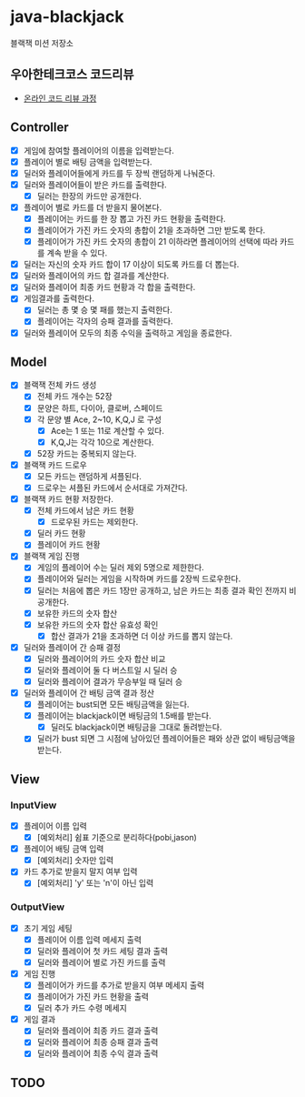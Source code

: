 # java-blackjack

블랙잭 미션 저장소

## 우아한테크코스 코드리뷰

- [온라인 코드 리뷰 과정](https://github.com/woowacourse/woowacourse-docs/blob/master/maincourse/README.md)

## Controller
- [x] 게임에 참여할 플레이어의 이름을 입력받는다.
- [x] 플레이어 별로 배팅 금액을 입력받는다.
- [x] 딜러와 플레이어들에게 카드를 두 장씩 랜덤하게 나눠준다.
- [x] 딜러와 플레이어들이 받은 카드를 출력한다.
  - [x] 딜러는 한장의 카드만 공개한다.
- [x] 플레이어 별로 카드를 더 받을지 물어본다.
  - [x] 플레이어는 카드를 한 장 뽑고 가진 카드 현황을 출력한다.
  - [x] 플레이어가 가진 카드 숫자의 총합이 21을 초과하면 그만 받도록 한다.
  - [x] 플레이어가 가진 카드 숫자의 총합이 21 이하라면 플레이어의 선택에 따라 카드를 계속 받을 수 있다.
- [x] 딜러는 자신의 숫자 카드 합이 17 이상이 되도록 카드를 더 뽑는다.
- [x] 딜러와 플레이어의 카드 합 결과를 계산한다.
- [x] 딜러와 플레이어 최종 카드 현황과 각 합을 출력한다.
- [x] 게임결과를 출력한다.
  - [x] 딜러는 총 몇 승 몇 패를 했는지 출력한다.
  - [x] 플레이어는 각자의 승패 결과를 출력한다.
- [x] 딜러와 플레이어 모두의 최종 수익을 출력하고 게임을 종료한다.

## Model
- [x] 블랙잭 전체 카드 생성
  - [x] 전체 카드 개수는 52장
  - [x] 문양은 하트, 다이아, 클로버, 스페이드
  - [x] 각 문양 별 Ace, 2~10, K,Q,J 로 구성
    - [x] Ace는 1 또는 11로 계산할 수 있다.
    - [x] K,Q,J는 각각 10으로 계산한다.
  - [x] 52장 카드는 중복되지 않는다.
- [x] 블랙잭 카드 드로우
  - [x] 모든 카드는 랜덤하게 셔플된다.
  - [x] 드로우는 셔플된 카드에서 순서대로 가져간다.
- [x] 블랙잭 카드 현황 저장한다.
  - [x] 전체 카드에서 남은 카드 현황
    - [x] 드로우된 카드는 제외한다.
  - [x] 딜러 카드 현황
  - [x] 플레이어 카드 현황
- [x] 블랙잭 게임 진행
  - [x] 게임의 플레이어 수는 딜러 제외 5명으로 제한한다.
  - [x] 플레이어와 딜러는 게임을 시작하며 카드를 2장씩 드로우한다.
  - [x] 딜러는 처음에 뽑은 카드 1장만 공개하고, 남은 카드는 최종 결과 확인 전까지 비공개한다.
  - [x] 보유한 카드의 숫자 합산
  - [x] 보유한 카드의 숫자 합산 유효성 확인
    - [x] 합산 결과가 21을 초과하면 더 이상 카드를 뽑지 않는다.
- [x] 딜러와 플레이어 간 승패 결정
  - [x] 딜러와 플레이어의 카드 숫자 합산 비교
  - [x] 딜러와 플레이어 둘 다 버스트일 시 딜러 승
  - [x] 딜러와 플레이어 결과가 무승부일 때 딜러 승
- [x] 딜러와 플레이어 간 배팅 금액 결과 정산
  - [x] 플레이어는 bust되면 모든 배팅금액을 잃는다.
  - [x] 플레이어는 blackjack이면 배팅금의 1.5배를 받는다.
    - [x] 딜러도 blackjack이면 배팅금을 그대로 돌려받는다.
  - [x] 딜러가 bust 되면 그 시점에 남아있던 플레이어들은 패와 상관 없이 배팅금액을 받는다.

## View
### InputView
- [x] 플레이어 이름 입력
  - [x] [예외처리] 쉼표 기준으로 분리하다(pobi,jason)
- [x] 플레이어 배팅 금액 입력
  - [x] [예외처리] 숫자만 입력
- [x] 카드 추가로 받을지 말지 여부 입력
  - [x] [예외처리] 'y' 또는 'n'이 아닌 입력
### OutputView
- [x] 초기 게임 세팅
  - [x] 플레이어 이름 입력 메세지 출력
  - [x] 딜러와 플레이어 첫 카드 세팅 결과 출력
  - [x] 딜러와 플레이어 별로 가진 카드를 출력
- [x] 게임 진행
  - [x] 플레이어가 카드를 추가로 받을지 여부 메세지 출력
  - [x] 플레이어가 가진 카드 현황을 출력
  - [x] 딜러 추가 카드 수령 메세지
- [x] 게임 결과
  - [x] 딜러와 플레이어 최종 카드 결과 출력
  - [x] 딜러와 플레이어 최종 승패 결과 출력
  - [x] 딜러와 플레이어 최종 수익 결과 출력

## TODO
